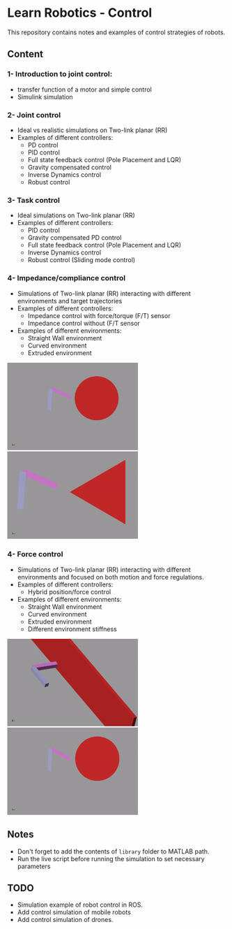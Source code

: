 # **Learn Robotics - Control**
This repository contains notes and examples of control strategies of robots.

## **Content**
### 1- Introduction to joint control: 
- transfer function of a motor and simple control
- Simulink simulation
### 2- Joint control
- Ideal vs realistic simulations on Two-link planar (RR)
- Examples of different controllers:
    - PD control
    - PID control
    - Full state feedback control (Pole Placement and LQR)
    - Gravity compensated control
    - Inverse Dynamics control
    - Robust control
### 3- Task control
- Ideal simulations on Two-link planar (RR)
- Examples of different controllers:
    - PID control
    - Gravity compensated PD control
    - Full state feedback control (Pole Placement and LQR)
    - Inverse Dynamics control
    - Robust control (Sliding mode control)

### 4- Impedance/compliance control
- Simulations of Two-link planar (RR) interacting with different environments and target trajectories
- Examples of different controllers:
    - Impedance control with force/torque (F/T) sensor 
    - Impedance control without (F/T sensor 
- Examples of different environments:
    - Straight Wall environment
    - Curved environment
    - Extruded environment

<img src="../media/impedance_control/sim_4_twolink_impedance_control_curved.gif" width="300" height="200"/>
<img src="../media/impedance_control/sim_4_twolink_impedance_control_extruded.gif" width="300" height="200"/>


### 4- Force control
- Simulations of Two-link planar (RR) interacting with different environments and focused on both motion and force regulations.
- Examples of different controllers:
    - Hybrid position/force control
- Examples of different environments:
    - Straight Wall environment
    - Curved environment
    - Extruded environment
    - Different environment stiffness

<img src="../media/force_control/sim_5_twolink_force_control_wall.gif" width="300" height="200"/> <img src="../media/force_control/sim_5_twolink_force_control_curved.gif" width="300" height="200"/>

## **Notes**
- Don't forget to  add the contents of `library` folder to MATLAB path. 
- Run the live script before running the simulation to set necessary parameters

## TODO
- Simulation example of robot control in ROS.
- Add control simulation of mobile robots
- Add control simulation of drones.
